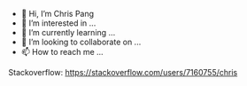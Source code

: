 - 👋 Hi, I’m Chris Pang
- 👀 I’m interested in ...
- 🌱 I’m currently learning ...
- 💞️ I’m looking to collaborate on ...
- 📫 How to reach me ...

Stackoverflow: https://stackoverflow.com/users/7160755/chris
